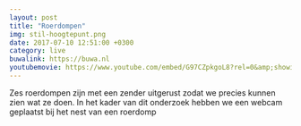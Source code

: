```yaml
---
layout: post
title: "Roerdompen"
img: stil-hoogtepunt.png
date: 2017-07-10 12:51:00 +0300
category: live
buwalink: https://buwa.nl
youtubemovie: https://www.youtube.com/embed/G97CZpkgoL8?rel=0&amp;showinfo=0&amp;start=0
---
```


Zes roerdompen zijn met een zender uitgerust zodat we precies kunnen zien wat
ze doen. In het kader van dit onderzoek hebben we een webcam geplaatst bij het
nest van een roerdomp
